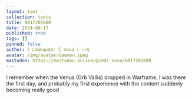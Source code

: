 ```yaml
---
layout: toot
collection: toots
title: 0817205000
date: 2024-08-17
published: true
tags: []
pinned: false
author: ⸸ commander ░ nova ⸸ :~$
avatar: /img/avatar/daemon.jpeg
mastodon: https://mastodon.online/@cmdr_nova/0817205000
---
```


I remember when the Venus (Orb Vallis) dropped in Warframe, I was there the first day, and probably my first experience with the content suddenly becoming really good
